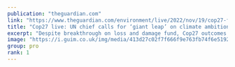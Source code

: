 ```yaml
---
publication: "theguardian.com"
link: "https://www.theguardian.com/environment/live/2022/nov/19/cop27-fears-15c-target-danger-negotiations-overrun-live"
title: "Cop27 live: UN chief calls for ‘giant leap’ on climate ambition, saying ‘planet still in the emergency room’"
excerpt: "Despite breakthrough on loss and damage fund, Cop27 outcomes look disappointingly similar to last year’s climate summit in Scotland"
image: "https://i.guim.co.uk/img/media/413d27c02f7f666f9e763fb74f6e5192d739a0bc/0_343_5143_3086/master/5143.jpg?width=1200&height=630&quality=85&auto=format&fit=crop&overlay-align=bottom%2Cleft&overlay-width=100p&overlay-base64=L2ltZy9zdGF0aWMvb3ZlcmxheXMvdGctbGl2ZS5wbmc&enable=upscale&s=7fff95bcda3f45893d742e8ce512b2e1"
group: pro
rank: 1
---
```

